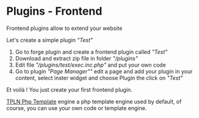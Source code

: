 # Plugins - Frontend

Frontend plugins allow to extend your website

Let's create a simple plugin *"Test"*

1. Go to forge plugin and create a frontend plugin called *"Test"*
1. Download and extract zip file in folder *"/plugins"*
1. Edit file *"/plugins/test/exec.inc.php"* and put your own code
1. Go to plugin *"Page Manager""* edit a page and add your plugin in your content, select inster widget and choose Plugin the click on *"Test"*

Et voilà ! You just create your first frontend plugin.


[TPLN Php Template](http://tpln.h2lsoft.com) engine a php template engine used by default, 
of course, you can use your own code or template engine. 
